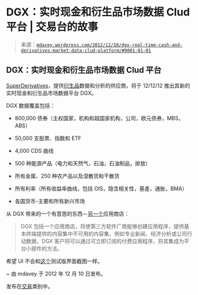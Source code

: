 <!--yml

类别：未分类

日期：2024 年 05 月 18 日 06:32:20

-->

# DGX：实时现金和衍生品市场数据 Clud 平台 | 交易台的故事

> 来源：[`mdavey.wordpress.com/2012/12/10/dgx-real-time-cash-and-derivatives-market-data-clud-platform/#0001-01-01`](https://mdavey.wordpress.com/2012/12/10/dgx-real-time-cash-and-derivatives-market-data-clud-platform/#0001-01-01)

## DGX：实时现金和衍生品市场数据 Clud 平台

[SuperDerivatives](http://www.finextra.com/News/Announcement.aspx?pressreleaseid=47717)，提供[衍生品](http://www.sdgm.com/NewsAndEvents/~/media/Files/PDFs/In%20the%20press/2012/FX-MM_Sept2012_David_Gershon.ashx)数据和分析的供应商，将于 12/12/12 推出其新的实时现金和衍生品市场数据平台 DGX。

DGX 数据覆盖包括：

+   800,000 债券（主权国家，机构和超国家机构，公司，欧元债券，MBS，ABS）

+   50,000 支股票、指数和 ETF

+   4,000 CDS 曲线

+   500 种能源产品（电力和天然气，石油，石油制品，排放）

+   所有金属、250 种农产品以及湿散货和干散货

+   所有利率（所有收益率曲线，包括 OIS，隐含相关性，基差，通胀，BMA）

+   各国货币-主要和所有新兴市场

从 DGX 带来的一个有意思的东西－[另一个](http://www.waterstechnology.com/inside-market-data/news/2213348/superderivatives-readies-beta-dgx-realtime-otc-derivatives-terminal)应用商店：

> DGX 包括一个应用商店，将使第三方软件厂商能够创建应用程序，提供基本终端提供的内容集中不可用的内容集，例如专业新闻、经济分析或公司行动数据，DGX 客户将可以通过可立即订阅的付费应用程序，将其集成为平台小部件的方法。

希望 UI 不会和[这个](http://www.waterstechnology.com/inside-market-data/news/2213348/superderivatives-readies-beta-dgx-realtime-otc-derivatives-terminal)测试版界面截图一样。

~ 由 mdavey 于 2012 年 12 月 10 日发布。

发布在[交易](https://mdavey.wordpress.com/category/trading/)类别中。
